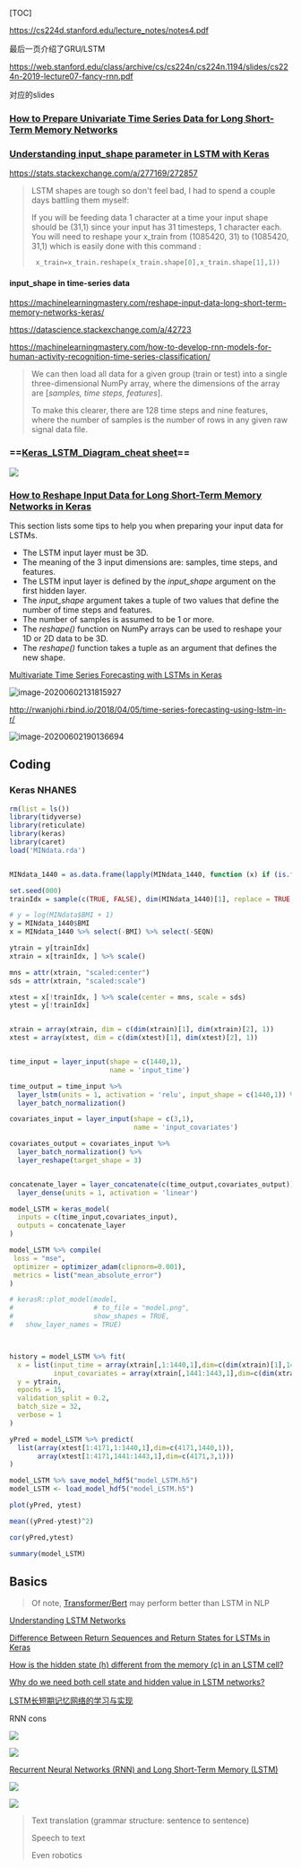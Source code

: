 [TOC]







https://cs224d.stanford.edu/lecture_notes/notes4.pdf

最后一页介绍了GRU/LSTM

https://web.stanford.edu/class/archive/cs/cs224n/cs224n.1194/slides/cs224n-2019-lecture07-fancy-rnn.pdf

对应的slides





### [How to Prepare Univariate Time Series Data for Long Short-Term Memory Networks](https://machinelearningmastery.com/prepare-univariate-time-series-data-long-short-term-memory-networks/)





### [Understanding input_shape parameter in LSTM with Keras](https://stats.stackexchange.com/questions/274478/understanding-input-shape-parameter-in-lstm-with-keras)



https://stats.stackexchange.com/a/277169/272857



> LSTM shapes are tough so don't feel bad, I had to spend a couple days battling them myself:
>
> If you will be feeding data 1 character at a time your input shape should be (31,1) since your input has 31 timesteps, 1 character each. You will need to reshape your x_train from (1085420, 31) to (1085420, 31,1) which is easily done with this command :
>
> ```python
>  x_train=x_train.reshape(x_train.shape[0],x_train.shape[1],1))
> ```



#### input_shape in time-series data



https://machinelearningmastery.com/reshape-input-data-long-short-term-memory-networks-keras/

https://datascience.stackexchange.com/a/42723

https://machinelearningmastery.com/how-to-develop-rnn-models-for-human-activity-recognition-time-series-classification/

> We can then load all data for a given group (train or test) into a single three-dimensional NumPy array, where the dimensions of the array are [*samples, time steps, features*].
>
> To make this clearer, there are 128 time steps and nine features, where the number of samples is the number of rows in any given raw signal data file.





### ==[Keras_LSTM_Diagram_cheat sheet](https://github.com/MohammadFneish7/Keras_LSTM_Diagram)==

![](https://github.com/MohammadFneish7/Keras_LSTM_Diagram/raw/master/LSTM_keras_model.bmp)







### [How to Reshape Input Data for Long Short-Term Memory Networks in Keras](https://machinelearningmastery.com/reshape-input-data-long-short-term-memory-networks-keras/)



This section lists some tips to help you when preparing your input data for LSTMs.

- The LSTM input layer must be 3D.
- The meaning of the 3 input dimensions are: samples, time steps, and features.
- The LSTM input layer is defined by the *input_shape* argument on the first hidden layer.
- The *input_shape* argument takes a tuple of two values that define the number of time steps and features.
- The number of samples is assumed to be 1 or more.
- The *reshape()* function on NumPy arrays can be used to reshape your 1D or 2D data to be 3D.
- The *reshape()* function takes a tuple as an argument that defines the new shape.





[Multivariate Time Series Forecasting with LSTMs in Keras](https://machinelearningmastery.com/multivariate-time-series-forecasting-lstms-keras/)



![image-20200602131815927](https://i.loli.net/2020/06/03/AuTXCnypDs1Vmd9.png)





http://rwanjohi.rbind.io/2018/04/05/time-series-forecasting-using-lstm-in-r/



![image-20200602190136694](https://i.loli.net/2020/06/03/5vuL2BaTJDIReqo.png)





## Coding



### Keras NHANES



```R
rm(list = ls())
library(tidyverse)
library(reticulate)
library(keras)
library(caret)
load('MINdata.rda')


MINdata_1440 = as.data.frame(lapply(MINdata_1440, function (x) if (is.factor(x)) unclass(x) %>% as.numeric else x))

set.seed(000)
trainIdx = sample(c(TRUE, FALSE), dim(MINdata_1440)[1], replace = TRUE, prob = c(.7, .3))

# y = log(MINdata$BMI + 1)
y = MINdata_1440$BMI
x = MINdata_1440 %>% select(-BMI) %>% select(-SEQN)

ytrain = y[trainIdx]
xtrain = x[trainIdx, ] %>% scale()

mns = attr(xtrain, "scaled:center")
sds = attr(xtrain, "scaled:scale")

xtest = x[!trainIdx, ] %>% scale(center = mns, scale = sds)
ytest = y[!trainIdx]


xtrain = array(xtrain, dim = c(dim(xtrain)[1], dim(xtrain)[2], 1))
xtest = array(xtest, dim = c(dim(xtest)[1], dim(xtest)[2], 1))


time_input = layer_input(shape = c(1440,1),
                         name = 'input_time')

time_output = time_input %>%
  layer_lstm(units = 1, activation = 'relu', input_shape = c(1440,1)) %>% 
  layer_batch_normalization()

covariates_input = layer_input(shape = c(3,1),
                               name = 'input_covariates')

covariates_output = covariates_input %>%
  layer_batch_normalization() %>%
  layer_reshape(target_shape = 3) 


concatenate_layer = layer_concatenate(c(time_output,covariates_output)) %>%
  layer_dense(units = 1, activation = 'linear')

model_LSTM = keras_model(
  inputs = c(time_input,covariates_input),
  outputs = concatenate_layer
)

model_LSTM %>% compile(
 loss = "mse",
 optimizer = optimizer_adam(clipnorm=0.001),
 metrics = list("mean_absolute_error")
)

# kerasR::plot_model(model,
#                    # to_file = "model.png",
#                    show_shapes = TRUE,
#   show_layer_names = TRUE)



history = model_LSTM %>% fit(
  x = list(input_time = array(xtrain[,1:1440,1],dim=c(dim(xtrain)[1],1440,1)),
           input_covariates = array(xtrain[,1441:1443,1],dim=c(dim(xtrain)[1],3,1))),
  y = ytrain,
  epochs = 15,
  validation_split = 0.2,
  batch_size = 32,
  verbose = 1
)

yPred = model_LSTM %>% predict(
  list(array(xtest[1:4171,1:1440,1],dim=c(4171,1440,1)),
       array(xtest[1:4171,1441:1443,1],dim=c(4171,3,1)))
)

model_LSTM %>% save_model_hdf5("model_LSTM.h5")
model_LSTM <- load_model_hdf5("model_LSTM.h5")
```



```R
plot(yPred, ytest)

mean((yPred-ytest)^2)

cor(yPred,ytest)

summary(model_LSTM)
```





## Basics

> Of note, [Transformer/Bert](https://mp.weixin.qq.com/s?__biz=MzIyNjM2MzQyNg==&mid=2247488025&idx=1&sn=761b97bb22440741cc6341bf8e437ee8&chksm=e870c354df074a423a65da7b96744cc5b2a25dce619313b506c056a7444d0afc327d8e4ccb5b&mpshare=1&scene=1&srcid=&sharer_sharetime=1577292019089&sharer_shareid=54d7b6bf73b347d381a7bff3f78b99d1&key=d2b333b7fb0e2b74d40f2fd3dc4778a9d57b0f5bc5fb440d1a5938d940588c4f147b5e2b4804d228481fa50be5982449d350781b531bd2619fba011353d2000cd1caa760e4791fbd01d0fc4c2728a27f&ascene=1&uin=NzA3NTE3MTMz&devicetype=Windows+10&version=62070158&lang=en&exportkey=A1O%2BtbThynNesxsMZgt9z0U%3D&pass_ticket=HdMLvtsUXrpjxTMvYQpJFkvsMYM5Q%2Fpxqp%2FBI9freoHRVqnDOq%2BgXtQa7mz52LbH) may perform better than LSTM in NLP



[Understanding LSTM Networks](http://colah.github.io/posts/2015-08-Understanding-LSTMs/)



[Difference Between Return Sequences and Return States for LSTMs in Keras](https://machinelearningmastery.com/return-sequences-and-return-states-for-lstms-in-keras/)

[How is the hidden state (h) different from the memory (c) in an LSTM cell?](https://www.quora.com/How-is-the-hidden-state-h-different-from-the-memory-c-in-an-LSTM-cell)

[Why do we need both cell state and hidden value in LSTM networks?](https://stats.stackexchange.com/a/388954)





[LSTM长短期记忆网络的学习与实现](https://www.youtube.com/watch?v=EC3SvfW0Z_A)

RNN cons

![](https://i.loli.net/2019/12/29/FOubR9P7oAyEe8T.png)





![](https://i.loli.net/2019/12/29/D38bPEdL49eUcBn.png)





[Recurrent Neural Networks (RNN) and Long Short-Term Memory (LSTM)](https://www.youtube.com/watch?v=WCUNPb-5EYI)



![](https://i.loli.net/2019/12/17/NbyUuoOf4ApE2HT.png)

![](https://i.loli.net/2019/12/18/dBM69qkuSZLtPOy.png)

> Text translation (grammar structure: sentence to sentence)
>
> Speech to text
>
> Even robotics 



